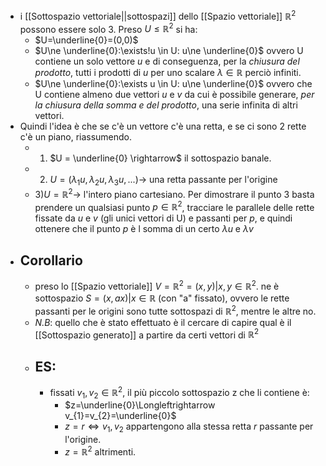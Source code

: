 - i [[Sottospazio vettoriale||sottospazi]] dello [[Spazio vettoriale]] $\mathbb{R}^2$ possono essere solo 3. Preso $U \leq \mathbb{R}^2$ si ha:
	- $U=\underline{0}=(0,0)$
	- $U\ne \underline{0}:\exists!u \in U: u\ne \underline{0}$ ovvero U contiene un solo vettore $u$ e di conseguenza, per la _chiusura del prodotto_, tutti i prodotti di $u$ per uno scalare $\lambda \in \mathbb{R}$ perciò infiniti.
	- $U\ne \underline{0}:\exists u \in U: u\ne \underline{0}$ ovvero che U contiene almeno due vettori $u$ e $v$ da cui è possibile generare, _per la chiusura della somma e del prodotto_, una serie infinita di altri vettori.
- Quindi l'idea è che se c'è un vettore c'è una retta, e se ci sono 2 rette c'è un piano, riassumendo.
	- 1) $U = \underline{0} \rightarrow$ il sottospazio banale.
	- 2) $U = (\lambda_{1}u,\lambda_{2}u,\lambda_{3}u,...)\rightarrow$ una retta passante per l'origine
	- 3)$U=\mathbb{R}^{2}\rightarrow$ l'intero piano cartesiano.
	Per dimostrare il punto 3 basta prendere un qualsiasi punto $p \in \mathbb{R}^2$, tracciare le parallele delle rette fissate da $u$ e $v$ (gli unici vettori di U) e passanti per $p$, e quindi ottenere che il punto $p$ è l somma di un certo $\lambda u$ e $\lambda v$ 
- ## Corollario
	- preso lo [[Spazio vettoriale]] $V=\mathbb{R}^{2}=(x,y)|x,y\in \mathbb{R}^{2}$. ne è  sottospazio $S=(x,ax)|x\in \mathbb{R}$ (con "a" fissato), ovvero le rette passanti per le origini sono tutte sottospazi di $\mathbb{R}^{2}$, mentre le altre no.
	- _N.B_: quello che è stato effettuato è il cercare di capire qual è il [[Sottospazio generato]] a partire da certi vettori di $\mathbb{R}^{2}$
	- ## ES:
		- fissati $v_{1}, v_{2} \in \mathbb{R}^{2}$, il più piccolo sottospazio z che li contiene è:
			- $z=\underline{0}\Longleftrightarrow v_{1}=v_{2}=\underline{0}$
			- $z=r \Longleftrightarrow v_{1},v_{2}$ appartengono alla stessa retta $r$ passante per l'origine.
			- $z=\mathbb{R}^{2}$ altrimenti.